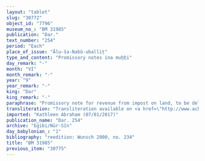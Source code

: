 ```yaml
---
layout: "tablet"
slug: "30772"
object_id: "7796"
museum_no_: "BM 31985"
publication: "Dar."
text_number: "254"
period: "Each"
place_of_issue: "Ālu-ša-Nabû-uballiṭ"
type_and_content: "Promissory notes ina muẖẖi"
day_remark: "-"
month: "VI"
month_remark: "-"
year: "9"
year_remark: "-"
king: "Dar"
king_remark: "-"
paraphrase: "Promissory note for revenue from impost on land, to be delivered in dates. Very fragmentary.<br /> The tablet is very badly preserved. No more than 3 lines are preserved on the obverse. From them it appears that someone whose name is lost owes 3;3 kor of dates to <strong>A</strong>. It is revenue from impost on land (<em>imittu</em>) which [broken off]. The description of the land&#39;s location is almost completely lost except for the mention of <em>&scaron;a</em> <em>&scaron;ib&scaron;u </em>and &quot;located next to <strong>C</strong>&quot;. The lower part of the obverse and upper part of the reverse are broken off. Name of 1 witness. The names of other witnesses are lost in the lacuna at the beginning of the reverse. Name of the scribe.<br /> &nbsp;<br /> <strong>A </strong>= Marduk-nāṣir-apli/Itti-Marduk-balāṭu//Egibi; <strong>B </strong>= [the name is broken off]; <strong>C </strong>= Gūzānu/Ninnea"
transliteration: "Transliteration available on <a href=\"http://www.achemenet.com/fr/item/?/sources-textuelles/textes-par-langues-et-ecritures/babylonien/archives-egibi/1657697\" target=\"_blank\">Achemenet</a>"
imported: "Kathleen Abraham (07/01/2017)"
publication_name: "Dar. 254"
archive: "Egibi/Nūr-Sîn"
day_babylonian_: "1"
bibliography: "reedition: Wunsch 2000, no. 234"
title: "BM 31985"
previous_item: "30775"
---
```

